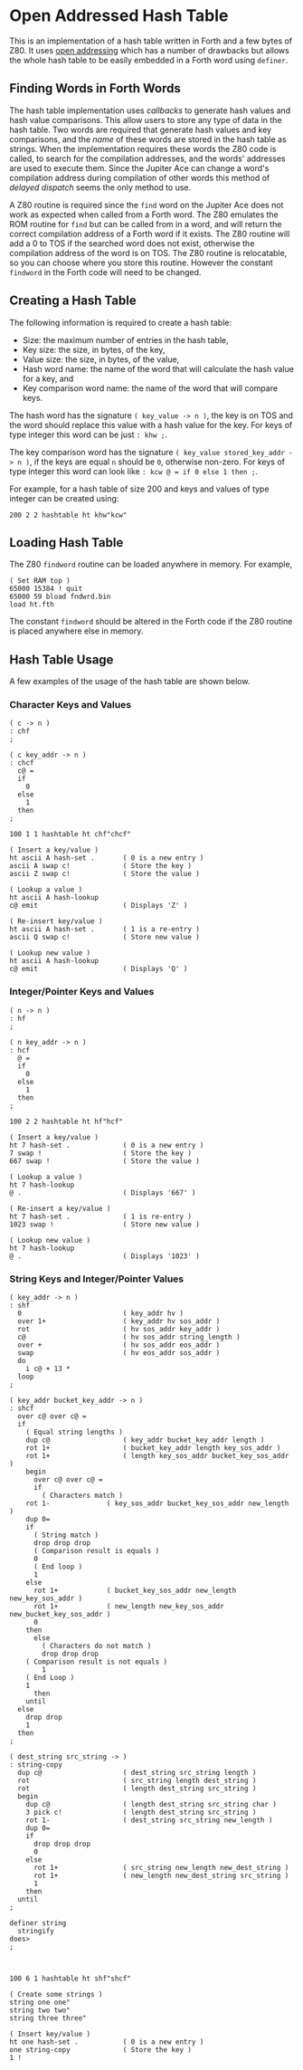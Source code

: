 # Open Addressed Hash Table
This is an implementation of a hash table written in Forth and a few bytes of Z80. It uses [open addressing](https://en.wikipedia.org/wiki/Open_addressing) which has a number of drawbacks but allows the whole hash table to be easily embedded in a Forth word using `definer`.

## Finding Words in Forth Words
The hash table implementation uses _callbacks_ to generate hash values and hash value comparisons. This allow users to store any type of data in the hash table. Two words are required that generate hash values and key comparisons, and the _name_ of these words are stored in the hash table as strings. When the implementation requires these words the Z80 code is called, to search for the compilation addresses, and the words' addresses are used to execute them. Since the Jupiter Ace can change a word's compilation address during compilation of other words this method of _delayed dispatch_ seems the only method to use. 

A Z80 routine is required since the `find` word on the Jupiter Ace does not work as expected when called from a Forth word. The Z80 emulates the ROM routine for `find` but can be called from in a word, and will return the correct compilation address of a Forth word if it exists. The Z80 routine will add a 0 to TOS if the searched word does not exist, otherwise the compilation address of the word is on TOS. The Z80 routine is relocatable, so you can choose where you store this routine. However the constant `findword` in the Forth code will need to be changed.

## Creating a Hash Table
The following information is required to create a hash table:
* Size: the maximum number of entries in the hash table,
* Key size: the size, in bytes, of the key,
* Value size: the size, in bytes, of the value,
* Hash word name: the name of the word that will calculate the hash value for a key, and
* Key comparison word name: the name of the word that will compare keys.

The hash word has the signature `( key_value -> n )`, the key is on TOS and the word should replace this value with a hash value for the key. For keys of type integer this word can be just `: khw ;`.

The key comparison word has the signature `( key_value stored_key_addr -> n )`, if the keys are equal `n` should be `0`, otherwise non-zero. For keys of type integer this word can look like `: kcw @ = if 0 else 1 then ;`.

For example, for a hash table of size 200 and keys and values of type integer can be created using:
```forth
200 2 2 hashtable ht khw"kcw"
```

## Loading Hash Table
The Z80 `findword` routine can be loaded anywhere in memory. For example,
```
( Set RAM top )
65000 15384 ! quit
65000 59 bload fndwrd.bin
load ht.fth
```

The constant `findword` should be altered in the Forth code if the Z80 routine is placed anywhere else in memory.

## Hash Table Usage
A few examples of the usage of the hash table are shown below.

### Character Keys and Values
```forth
( c -> n )
: chf
;

( c key_addr -> n )
: chcf
  c@ =
  if
    0
  else
    1
  then
;

100 1 1 hashtable ht chf"chcf"

( Insert a key/value )
ht ascii A hash-set .       ( 0 is a new entry )
ascii A swap c!             ( Store the key )
ascii Z swap c!             ( Store the value )

( Lookup a value )
ht ascii A hash-lookup
c@ emit                     ( Displays 'Z' )

( Re-insert key/value )
ht ascii A hash-set .       ( 1 is a re-entry )
ascii Q swap c!             ( Store new value )

( Lookup new value )
ht ascii A hash-lookup
c@ emit                     ( Displays 'Q' )
```

### Integer/Pointer Keys and Values
```forth
( n -> n )
: hf
;

( n key_addr -> n )
: hcf
  @ =
  if
    0
  else
    1
  then
;

100 2 2 hashtable ht hf"hcf"

( Insert a key/value )
ht 7 hash-set .             ( 0 is a new entry )
7 swap !                    ( Store the key )
667 swap !                  ( Store the value )

( Lookup a value )
ht 7 hash-lookup
@ .                         ( Displays '667' )

( Re-insert a key/value )
ht 7 hash-set .             ( 1 is re-entry )
1023 swap !                 ( Store new value )

( Lookup new value )
ht 7 hash-lookup
@ .                         ( Displays '1023' )
```

### String Keys and Integer/Pointer Values
```forth
( key_addr -> n )
: shf
  0                         ( key_addr hv )
  over 1+                   ( key_addr hv sos_addr )
  rot                       ( hv sos_addr key_addr )
  c@                        ( hv sos_addr string_length )
  over +                    ( hv sos_addr eos_addr )
  swap                      ( hv eos_addr sos_addr )
  do
    i c@ + 13 * 
  loop
;

( key_addr bucket_key_addr -> n )
: shcf
  over c@ over c@ =
  if
    ( Equal string lengths )
    dup c@                  ( key_addr bucket_key_addr length )
    rot 1+                  ( bucket_key_addr length key_sos_addr )
    rot 1+                  ( length key_sos_addr bucket_key_sos_addr )
    begin
      over c@ over c@ =
      if
        ( Characters match )
	rot 1-              ( key_sos_addr bucket_key_sos_addr new_length )
	dup 0=
	if
	  ( String match )
	  drop drop drop
	  ( Comparison result is equals )
	  0
	  ( End loop )
	  1
	else
	  rot 1+            ( bucket_key_sos_addr new_length new_key_sos_addr )
	  rot 1+            ( new_length new_key_sos_addr new_bucket_key_sos_addr )
	  0
	then
      else
        ( Characters do not match )
        drop drop drop
	( Comparison result is not equals )
        1
	( End Loop )
	1
      then
    until
  else
    drop drop
    1
  then
;

( dest_string src_string -> )
: string-copy
  dup c@                    ( dest_string src_string length )
  rot                       ( src_string length dest_string )
  rot                       ( length dest_string src_string )
  begin
    dup c@                  ( length dest_string src_string char )
    3 pick c!               ( length dest_string src_string )
    rot 1-                  ( dest_string src_string new_length )
    dup 0=
    if
      drop drop drop
      0
    else
      rot 1+                ( src_string new_length new_dest_string )
      rot 1+                ( new_length new_dest_string src_string )
      1
    then
  until
;

definer string
  stringify
does>
;



100 6 1 hashtable ht shf"shcf"

( Create some strings )
string one one"
string two two"
string three three"

( Insert key/value )
ht one hash-set .           ( 0 is a new entry )
one string-copy             ( Store the key )
1 !



```